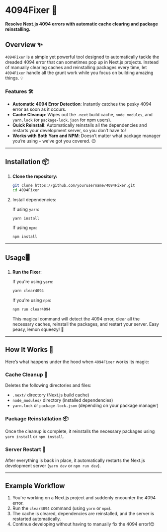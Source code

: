 # 4094Fixer 🚀

**Resolve Next.js 4094 errors with automatic cache clearing and package reinstalling.**

## Overview ✨

`4094Fixer` is a simple yet powerful tool designed to automatically tackle the dreaded 4094 error that can sometimes pop up in Next.js projects. Instead of manually clearing caches and reinstalling packages every time, let `4094Fixer` handle all the grunt work while you focus on building amazing things. 💡

### Features 🛠️

- **Automatic 4094 Error Detection**: Instantly catches the pesky 4094 error as soon as it occurs.
- **Cache Cleanup**: Wipes out the `.next` build cache, `node_modules`, and `yarn.lock` (or `package-lock.json` for npm users).
- **Quick Reinstall**: Automatically reinstalls all the dependencies and restarts your development server, so you don’t have to!
- **Works with Both Yarn and NPM**: Doesn’t matter what package manager you’re using – we’ve got you covered. 😉

---

## Installation 📦

1. **Clone the repository:**

   ```bash
   git clone https://github.com/yourusername/4094Fixer.git
   cd 4094Fixer
   ```

2. Install dependencies:

   If using `yarn`:

   ```bash
   yarn install
   ```

   If using `npm`:

   ```bash
   npm install
   ```

---

## Usage🖥️

1. **Run the Fixer**:

   If you're using `yarn`:

   ```bash
   yarn clear4094
   ```

   If you're using `npm`:

   ```bash
   npm run clear4094
   ```

   This magical command will detect the 4094 error, clear all the necessary caches, reinstall the packages, and restart your server. Easy peasy, lemon squeezy! 🍋

---

## How It Works 🔧

Here’s what happens under the hood when `4094Fixer` works its magic:

### Cache Cleanup 🧹

Deletes the following directories and files:

- `.next/` directory (Next.js build cache)
- `node_modules/` directory (installed dependencies)
- `yarn.lock` or `package-lock.json` (depending on your package manager)

### Package Reinstallation 📦

Once the cleanup is complete, it reinstalls the necessary packages using `yarn install` or `npm install`.

### Server Restart 🚀

After everything is back in place, it automatically restarts the Next.js development server (`yarn dev` or `npm run dev`).

---

## Example Workflow

1. You're working on a Next.js project and suddenly encounter the 4094 error.
2. Run the `clear4094` command (using `yarn` or `npm`).
3. The cache is cleared, dependencies are reinstalled, and the server is restarted automatically.
4. Continue developing without having to manually fix the 4094 error!😊
